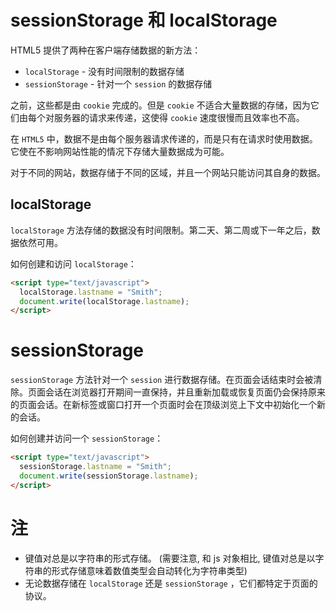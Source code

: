 # sessionStorage 和 localStorage

HTML5 提供了两种在客户端存储数据的新方法：

- `localStorage` - 没有时间限制的数据存储
- `sessionStorage` - 针对一个 `session` 的数据存储

之前，这些都是由 `cookie` 完成的。但是 `cookie` 不适合大量数据的存储，因为它们由每个对服务器的请求来传递，这使得 `cookie` 速度很慢而且效率也不高。

在 `HTML5` 中，数据不是由每个服务器请求传递的，而是只有在请求时使用数据。它使在不影响网站性能的情况下存储大量数据成为可能。

对于不同的网站，数据存储于不同的区域，并且一个网站只能访问其自身的数据。

## localStorage

`localStorage` 方法存储的数据没有时间限制。第二天、第二周或下一年之后，数据依然可用。

如何创建和访问 `localStorage`：

```html
<script type="text/javascript">
  localStorage.lastname = "Smith";
  document.write(localStorage.lastname);
</script>
```

# sessionStorage

`sessionStorage` 方法针对一个 `session` 进行数据存储。在页面会话结束时会被清除。页面会话在浏览器打开期间一直保持，并且重新加载或恢复页面仍会保持原来的页面会话。在新标签或窗口打开一个页面时会在顶级浏览上下文中初始化一个新的会话。

如何创建并访问一个 `sessionStorage`：

```html
<script type="text/javascript">
  sessionStorage.lastname = "Smith";
  document.write(sessionStorage.lastname);
</script>
```

# 注

- 键值对总是以字符串的形式存储。 (需要注意, 和 js 对象相比, 键值对总是以字符串的形式存储意味着数值类型会自动转化为字符串类型)
- 无论数据存储在 `localStorage` 还是 `sessionStorage` ，它们都特定于页面的协议。
